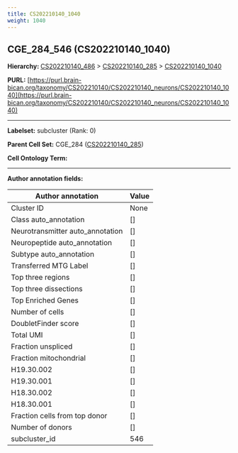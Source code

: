 ```yaml
---
title: CS202210140_1040
weight: 1040
---
```

## CGE_284_546 (CS202210140_1040)
<b>Hierarchy: </b>
[CS202210140_486](../CS202210140_486) >
[CS202210140_285](../CS202210140_285) >
[CS202210140_1040](../CS202210140_1040)

**PURL:** [https://purl.brain-bican.org/taxonomy/CS202210140/CS202210140_neurons/CS202210140_1040](https://purl.brain-bican.org/taxonomy/CS202210140/CS202210140_neurons/CS202210140_1040)

---


**Labelset:** subcluster (Rank: 0)

**Parent Cell Set:** CGE_284 ([CS202210140_285](../CS202210140_285))



**Cell Ontology Term:** 

[MARKER GENES.]: #


---

[TRANSFERRED ANNOTATIONS.]: #


[AUTHOR ANNOTATION FIELDS.]: #


**Author annotation fields:**

| Author annotation | Value |
|-------------------|-------|
|Cluster ID|None|
|Class auto_annotation|[]|
|Neurotransmitter auto_annotation|[]|
|Neuropeptide auto_annotation|[]|
|Subtype auto_annotation|[]|
|Transferred MTG Label|[]|
|Top three regions|[]|
|Top three dissections|[]|
|Top Enriched Genes|[]|
|Number of cells|[]|
|DoubletFinder score|[]|
|Total UMI|[]|
|Fraction unspliced|[]|
|Fraction mitochondrial|[]|
|H19.30.002|[]|
|H19.30.001|[]|
|H18.30.002|[]|
|H18.30.001|[]|
|Fraction cells from top donor|[]|
|Number of donors|[]|
|subcluster_id|546|
